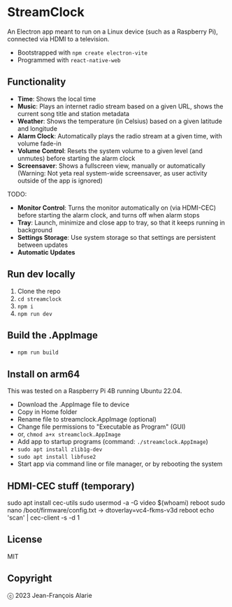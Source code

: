 # StreamClock

An Electron app meant to run on a Linux device (such as a Raspberry Pi), connected via HDMI to a television.

- Bootstrapped with `npm create electron-vite`
- Programmed with `react-native-web`

## Functionality

- **Time**: Shows the local time
- **Music**: Plays an internet radio stream based on a given URL, shows the current song title and station metadata
- **Weather**: Shows the temperature (in Celsius) based on a given latitude and longitude
- **Alarm Clock**: Automatically plays the radio stream at a given time, with volume fade-in
- **Volume Control**: Resets the system volume to a given level (and unmutes) before starting the alarm clock
- **Screensaver**: Shows a fullscreen view, manually or automatically (Warning: Not yeta real system-wide screensaver, as user activity outside of the app is ignored)

TODO:

- **Monitor Control**: Turns the monitor automatically on (via HDMI-CEC) before starting the alarm clock, and turns off when alarm stops
- **Tray**: Launch, minimize and close app to tray, so that it keeps running in background
- **Settings Storage**: Use system storage so that settings are persistent between updates
- **Automatic Updates**

## Run dev locally

1. Clone the repo
2. `cd streamclock`
3. `npm i`
4. `npm run dev`

## Build the .AppImage

- `npm run build`

## Install on arm64

This was tested on a Raspberry Pi 4B running Ubuntu 22.04.

- Download the .AppImage file to device
- Copy in Home folder
- Rename file to streamclock.AppImage (optional)
- Change file permissions to "Executable as Program" (GUI)
- or, `chmod a+x streamclock.AppImage`
- Add app to startup programs (command: `./streamclock.AppImage`)
- `sudo apt install zlib1g-dev`
- `sudo apt install libfuse2`
- Start app via command line or file manager, or by rebooting the system

## HDMI-CEC stuff (temporary)

sudo apt install cec-utils
sudo usermod -a -G video $(whoami)
reboot
sudo nano /boot/firmware/config.txt
-> dtoverlay=vc4-fkms-v3d
reboot
echo 'scan' | cec-client -s -d 1

## License

MIT

## Copyright

ⓒ 2023 Jean-François Alarie